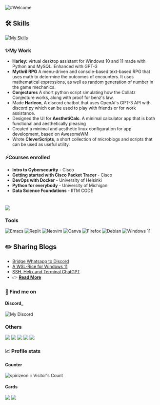 
![#Welcome](https://github.com/Spirizeon/Spirizeon/assets/123345456/e129a870-6761-46cb-bc83-f2a8cc673e0d)

## 🛠 Skills
[![My Skills](https://skillicons.dev/icons?i=python,docker,dart,github,css,html,mysql,powershell,markdown,latex,git,neovim,linux,vscode)](https://skillicons.dev) 

### ✨My Work
- **Harley:** virtual desktop assistant for Windows 10 and 11 made with Python and MySQL. Enhanced with GPT-3
- **Mythril RPG** A menu-driven and console-based text-based RPG that uses math to determine the outcomes of encounters. It uses mathematical expressions, as well as random generation of number in the game mechanics.
- **Conjectures** A short python script simulating how the Collatz Conjecture works, along with proof for benz's law.
- Made **Harleon**, A discord chatbot that uses OpenAi's GPT-3 API with discord.py which can be used to play with friends or for work assistance.
- Designed the UI for **AesthetiCalc**. A minimal calculator app that is both functional and aesthetically pleasing
- Created a minimal and aesthetic linux configuration for app development, based on AwesomeWM
- Wrote **CleverScripts**, a short collection of microblogs and scripts that can be used as useful utility.

### ⚡Courses enrolled
- **Intro to Cybersecurity** - Cisco
- **Getting started with Cisco Packet Tracer** - Cisco
- **DevOps with Docker** - University of Helsinki
- **Python for everybody** - University of Michigan
- **Data Science Foundations** - IITM CODE

#
![](http://github-profile-summary-cards.vercel.app/api/cards/profile-details?username=spirizeon&theme=gruvbox)

### Tools
![Emacs](https://img.shields.io/badge/Emacs-%237F5AB6.svg?&style=for-the-badge&logo=gnu-emacs&logoColor=white)
![Replit](https://img.shields.io/badge/Replit-DD1200?style=for-the-badge&logo=Replit&logoColor=white)
![Neovim](https://img.shields.io/badge/NeoVim-%2357A143.svg?&style=for-the-badge&logo=neovim&logoColor=white)
![Canva](https://img.shields.io/badge/Canva-%2300C4CC.svg?style=for-the-badge&logo=Canva&logoColor=white)
![Firefox](https://img.shields.io/badge/Firefox-FF7139?style=for-the-badge&logo=Firefox-Browser&logoColor=white)
![Debian](https://img.shields.io/badge/Debian-D70A53?style=for-the-badge&logo=debian&logoColor=white)
![Windows 11](https://img.shields.io/badge/Windows%2011-%230079d5.svg?style=for-the-badge&logo=Windows%2011&logoColor=white)


## ✏️ Sharing Blogs
+ <a href="https://zyree.hashnode.dev/bridge-whatsapp-to-discord">Bridge Whatsapp to Discord</a>
+ <a href="https://zyree.hashnode.dev/a-wsl-rice-for-debian-linux-win-11">A WSL-Rice for Windows 11</a>
+ <a href="https://zyree.hashnode.dev/code-tale-1">SSH, Helix and Terminal ChatGPT</a>
+ 👉 <a href="https://zyree.hashnode.dev/">**Read More**</a>


### 🏀 Find me on
#### Discord_
![My Discord](https://discord-readme-badge.vercel.app/api?id=1031196479337013338)
### Others
<a href="https://leetcode.com/Spirizeon/"><img src="https://img.shields.io/badge/LeetCode-000000?style=for-the-badge&logo=LeetCode&logoColor=#d16c06" /></a>
<a href="https://dribbble.com/Zeta"><img src="https://img.shields.io/badge/Dribbble-EA4C89?style=for-the-badge&logo=dribbble&logoColor=white"/></a>
<a href="https://zyree.hashnode.dev"><img src="https://img.shields.io/badge/Hashnode-2962FF?style=for-the-badge&logo=hashnode&logoColor=white)" /></a>
<a href="https://opensea.io/zeta"><img src="https://img.shields.io/badge/OpenSea-%232081E2.svg?style=for-the-badge&logo=opensea&logoColor=white" /></a>
<a href="https://hackerrank.com/spirizeon"><img src="https://img.shields.io/badge/-Hackerrank-2EC866?style=for-the-badge&logo=HackerRank&logoColor=black"/></a>

### 📈 Profile stats
#### Counter
<img src="https://profile-counter.glitch.me/{spirizeon}/count.svg" alt="spirizeon :: Visitor's Count" />  

#### Cards

<img src="http://github-profile-summary-cards.vercel.app/api/cards/repos-per-language?username=spirizeon&theme=gruvbox&\={exclude}" /> <img src="http://github-profile-summary-cards.vercel.app/api/cards/most-commit-language?username=spirizeon&theme=gruvbox&exclude={exclude}" />
